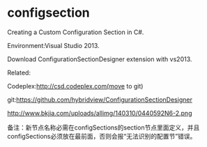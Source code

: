 # configsection
Creating a Custom Configuration Section in C#.

Environment:Visual Studio 2013.

Download ConfigurationSectionDesigner extension with vs2013. 

Related:

Codeplex:http://csd.codeplex.com(move to git)

git:https://github.com/hybridview/ConfigurationSectionDesigner

http://www.bkjia.com/uploads/allimg/140310/0440592N6-2.png

备注：新节点名称必需在configSections的section节点里面定义，并且configSections必须放在最前面，否则会报“无法识别的配置节”错误。
